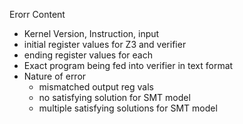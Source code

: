 Erorr Content
- Kernel Version, Instruction, input
- initial register values for Z3 and verifier
- ending register values for each
- Exact program being fed into verifier in text format
- Nature of error
  - mismatched output reg vals
  - no satisfying solution for SMT model
  - multiple satisfying solutions for SMT model

